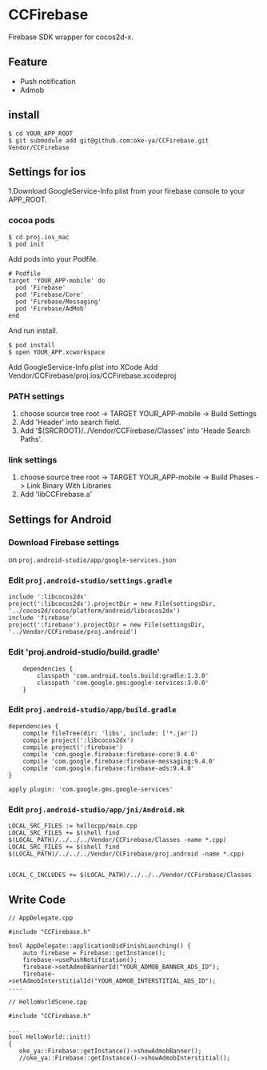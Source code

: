 # CCFirebase

Firebase SDK wrapper for cocos2d-x.

## Feature

- Push notification
- Admob

## install

```
$ cd YOUR_APP_ROOT
$ git submodule add git@github.com:oke-ya/CCFirebase.git Vendor/CCFirebase
```

## Settings for ios

1.Download GoogleService-Info.plist from your firebase console to your APP_ROOT.

### cocoa pods

```
$ cd proj.ios_mac
$ pod init
```

Add pods into your Podfile.

```
# Podfile
target 'YOUR_APP-mobile' do
  pod 'Firebase'
  pod 'Firebase/Core'
  pod 'Firebase/Messaging'
  pod 'Firebase/AdMob'
end
```

And run install.

```
$ pod install
$ open YOUR_APP.xcworkspace
```
Add GoogleService-Info.plist into XCode
Add Vendor/CCFirebase/proj.ios/CCFirebase.xcodeproj

### PATH settings

1. choose source tree root -> TARGET YOUR_APP-mobile -> Build Settings
1. Add  'Header' into search field.
1. Add '$(SRCROOT)/../Vendor/CCFirebase/Classes' into 'Heade Search Paths'.

### link settings

1. choose source tree root -> TARGET YOUR_APP-mobile -> Build Phases -> Link Binary With Libraries
1. Add 'libCCFirebase.a'


## Settings for Android

### Download Firebase settings

on `proj.android-studio/app/google-services.json`

### Edit `proj.android-studio/settings.gradle`

```
include ':libcocos2dx'
project(':libcocos2dx').projectDir = new File(settingsDir, '../cocos2d/cocos/platform/android/libcocos2dx')
include 'firebase'
project(':firebase').projectDir = new File(settingsDir, '../Vendor/CCFirebase/proj.android')
```

### Edit 'proj.android-studio/build.gradle'

```
    dependencies {
        classpath 'com.android.tools.build:gradle:1.3.0'
        classpath 'com.google.gms:google-services:3.0.0'
    }
```

### Edit `proj.android-studio/app/build.gradle`

```
dependencies {
    compile fileTree(dir: 'libs', include: ['*.jar'])
    compile project(':libcocos2dx')
    compile project(':firebase')
    compile 'com.google.firebase:firebase-core:9.4.0'
    compile 'com.google.firebase:firebase-messaging:9.4.0'
    compile 'com.google.firebase:firebase-ads:9.4.0'
}

apply plugin: 'com.google.gms.google-services'
```

### Edit `proj.android-studio/app/jni/Android.mk`

```
LOCAL_SRC_FILES := hellocpp/main.cpp
LOCAL_SRC_FILES += $(shell find $(LOCAL_PATH)/../../../Vendor/CCFirebase/Classes -name *.cpp)
LOCAL_SRC_FILES += $(shell find $(LOCAL_PATH)/../../../Vendor/CCFirebase/proj.android -name *.cpp)


LOCAL_C_INCLUDES += $(LOCAL_PATH)/../../../Vendor/CCFirebase/Classes
```



## Write Code

```
// AppDelegate.cpp

#include "CCFirebase.h"

bool AppDelegate::applicationDidFinishLaunching() {
    auto firebase = Firebase::getInstance();
    firebase->usePushNotification();
    firebase->setAdmobBannerId("YOUR_ADMOB_BANNER_ADS_ID");
    firebase->setAdmobInterstitialId("YOUR_ADMOB_INTERSTITIAL_ADS_ID");
....
```

```
// HelloWorldScene.cpp

#include "CCFirebase.h"

...
bool HelloWorld::init()
{
   oke_ya::Firebase::getInstance()->showAdmobBanner();
   //oke_ya::Firebase::getInstance()->showAdmobInterstitial();
```

